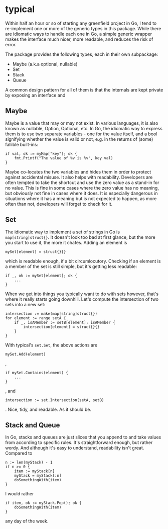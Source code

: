# typical

Within half an hour or so of starting any greenfield project in Go, I tend to
re-implement one or more of the generic types in this package. While there are
idiomatic ways to handle each one in Go, a simple generic wrapper makes the
interface much nicer, more readable, and reduces the risk of error.

The package provides the following types, each in their own subpackage:

- Maybe (a.k.a optional, nullable)
- Set
- Stack
- Queue

A common design pattern for all of them is that the internals are kept private
by exposing an interface and 

## Maybe

Maybe is a value that may or may not exist. In various languages, it is also
known as nullable, Option, Optional, etc. In Go, the idiomatic way to express
them is to use two separate variables - one for the value itself, and a bool
signifying whether the value is valid or not, e.g. in the returns of (some)
fallible built-ins:

    if val, ok := myMap["key"]; ok {
        fmt.Printf("The value of %v is %v", key val)
    }

Maybe co-locates the two variables and hides them in order to protect against
accidental misuse. It also helps with readability. Developers are often tempted
to take the shortcut and use the zero value as a stand-in for no value. This is
fine in some cases where the zero value has no meaning, but obviously not fine
in cases where it does. It is especially dangerous in situations where it has
a meaning but is not expected to happen, as more often than not, developers
will forget to check for it.

## Set

The idiomatic way to implement a set of strings in Go is `map[string]struct{}`.
It doesn't look too bad at first glance, but the more you start to use it, the
more it chafes. Adding an element is

    mySet[element] = struct{}{}

which is readable enough, if a bit circumlocutory. Checking if an element is a
member of the set is still simple, but it's getting less readable:

    if _, ok := mySet[element]; ok {
        ...
    }

When we get into things you typically want to do with sets however, that's
where it really starts going downhill. Let's compute the intersection of two
sets into a new set:

    intersection := make(map[string]struct{})
    for element := range setA {
        if _, isAMember := setB[element]; isAMember {
            intersection[element] = struct{}{}
        }
    }

With typical's `set.Set`, the above actions are

    mySet.Add(element)

,

    if mySet.Contains(element) {
        ...
    }

, and

    intersection := set.Intersection(setA, setB)

. Nice, tidy, and readable. As it should be.

## Stack and Queue

In Go, stacks and queues are just slices that you append to and take values
from according to specific rules. It's straightforward enough, but rather
wordy. And although it's easy to understand, readability isn't great. Compared
to

    n := len(myStack) - 1
    if n >= 0 {
        item := myStack[n]
        myStack = myStack[:n]
        doSomethingWith(item)
    }

I would rather

    if item, ok := myStack.Pop(); ok {
        doSomethingWith(item)
    }

any day of the week.
